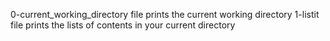 0-current_working_directory file prints the current working directory
1-listit file prints the lists of contents in your current directory
